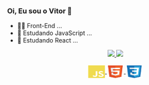 ### Oi, Eu sou o Vitor 👋


- 👨‍💻 Front-End ...
- 📘 Estudando JavaScript ...
- 📘 Estudando React ...

<div align="center">
  <a href="https://github.com/vitorFRE">
  <img height="180em" src="https://github-readme-stats.vercel.app/api?username=vitorfre&show_icons=true&theme=dracula&include_all_commits=true&count_private=true"/>
  <img height="180em" src="https://github-readme-stats.vercel.app/api/top-langs/?username=vitorfre&layout=compact&langs_count=7&theme=dracula"/>
</div>
<div align="center" style="display: inline_block"><br>
  <img align="center" alt="Js" height="30" width="40" src="https://raw.githubusercontent.com/devicons/devicon/master/icons/javascript/javascript-plain.svg">
  <img align="center" alt="HTML" height="30" width="40" src="https://raw.githubusercontent.com/devicons/devicon/master/icons/html5/html5-original.svg">
  <img align="center" alt="CSS" height="30" width="40" src="https://raw.githubusercontent.com/devicons/devicon/master/icons/css3/css3-original.svg">
</div>
 
